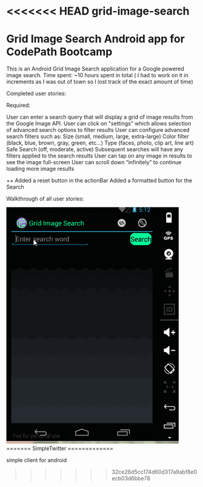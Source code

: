 <<<<<<< HEAD
grid-image-search
=================

Grid Image Search Android app for CodePath Bootcamp
=============

This is an Android Grid Image Search application for a Google powered image search. 
Time spent: ~10 hours spent in total ( I had to work on it in increments as I was 
            out of town so I lost track of the exact amount of time)

Completed user stories:

Required: 

User can enter a search query that will display a grid of image results from the Google Image API.
User can click on "settings" which allows selection of advanced search options to filter results
User can configure advanced search filters such as:
Size (small, medium, large, extra-large)
Color filter (black, blue, brown, gray, green, etc...)
Type (faces, photo, clip art, line art)
Safe Search (off, moderate, active)
Subsequent searches will have any filters applied to the search results
User can tap on any image in results to see the image full-screen
User can scroll down “infinitely” to continue loading more image results

++ 
Added a reset button in the actionBar
Added a formatted button for the Search

Walkthrough of all user stories:


<img alt src="/gifGridImageSearch.gif" />
=======
SimpleTwitter
=============

simple client for android
>>>>>>> 32ce26d5cc174d60d317a9abf8e0ecb03d6bbe78

